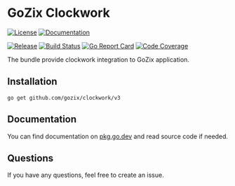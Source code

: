 # GoZix Clockwork

[documentation-img]: https://img.shields.io/badge/godoc-reference-blue.svg?color=24B898&style=for-the-badge&logo=go&logoColor=ffffff
[documentation-url]: https://pkg.go.dev/github.com/gozix/clockwork/v3
[license-img]: https://img.shields.io/github/license/gozix/clockwork.svg?style=for-the-badge
[license-url]: https://github.com/gozix/clockwork/blob/master/LICENSE
[release-img]: https://img.shields.io/github/tag/gozix/clockwork.svg?label=release&color=24B898&logo=github&style=for-the-badge
[release-url]: https://github.com/gozix/clockwork/releases/latest
[build-status-img]: https://img.shields.io/github/actions/workflow/status/gozix/clockwork/go.yml?logo=github&style=for-the-badge
[build-status-url]: https://github.com/gozix/clockwork/actions
[go-report-img]: https://img.shields.io/badge/go%20report-A%2B-green?style=for-the-badge
[go-report-url]: https://goreportcard.com/report/github.com/gozix/clockwork
[code-coverage-img]: https://img.shields.io/codecov/c/github/gozix/clockwork.svg?style=for-the-badge&logo=codecov
[code-coverage-url]: https://codecov.io/gh/gozix/clockwork

[![License][license-img]][license-url]
[![Documentation][documentation-img]][documentation-url]

[![Release][release-img]][release-url]
[![Build Status][build-status-img]][build-status-url]
[![Go Report Card][go-report-img]][go-report-url]
[![Code Coverage][code-coverage-img]][code-coverage-url]

The bundle provide clockwork integration to GoZix application.

## Installation

```shell
go get github.com/gozix/clockwork/v3
```

## Documentation

You can find documentation on [pkg.go.dev][documentation-url] and read source code if needed.

## Questions

If you have any questions, feel free to create an issue.
